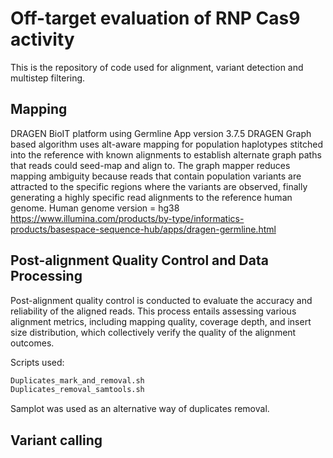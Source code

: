 # Off-target evaluation of RNP Cas9 activity

This is the repository of code used for alignment, variant detection and multistep filtering.

## Mapping

DRAGEN BioIT platform using Germline App version 3.7.5
DRAGEN Graph based algorithm uses alt-aware mapping for population haplotypes stitched into the reference with known alignments to establish alternate graph paths that reads could seed-map and align to. The graph mapper reduces mapping ambiguity because reads that contain population variants are attracted to the specific regions where the variants are observed, finally generating a highly specific read alignments to the reference human genome.
Human genome version = hg38
https://www.illumina.com/products/by-type/informatics-products/basespace-sequence-hub/apps/dragen-germline.html 


## Post-alignment Quality Control and Data Processing 

Post-alignment quality control is conducted to evaluate the accuracy and reliability of the aligned reads. This process entails assessing various alignment metrics, including mapping quality, coverage depth, and insert size distribution, which collectively verify the quality of the alignment outcomes.

Scripts used:
```bash
Duplicates_mark_and_removal.sh
Duplicates_removal_samtools.sh
```
Samplot was used as an alternative way of duplicates removal. 

## Variant calling

